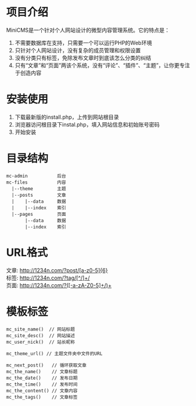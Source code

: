 项目介绍
=======

MiniCMS是一个针对个人网站设计的微型内容管理系统。它的特点是：

1. 不需要数据库在支持，只需要一个可以运行PHP的Web环境
2. 只针对个人网站设计，没有复杂的成员管理和权限设置
3. 没有分类只有标签，免除发布文章时到底该怎么分类的纠结
4. 只有“文章”和“页面”两该个系统，没有“评论”、“插件”、“主题”，让你更专注于创造内容

安装使用
=======

1. 下载最新版的install.php，上传到网站根目录
2. 浏览器访问根目录下instal.php，填入网站信息和初始账号密码
3. 开始安装

目录结构
=======

```
mc-admin           后台
mc-files           内容
  |--theme         主题
  |--posts         文章
  |    |--data     数据
  |    |--index    索引
  |--pages         页面
       |--data     数据
       |--index    索引
```
       
URL格式
=======

文章: http://1234n.com/?post/[a-z0-5]{6}  
标签: http://1234n.com/?tag/[^/]+/  
页面: http://1234n.com/?([-a-zA-Z0-5]+/)+
 
模板标签
=======

```
mc_site_name()  // 网站标题  
mc_site_desc()  // 网站描述  
mc_user_nick()  // 站长昵称  

mc_theme_url() // 主题文件夹中文件的URL  

mc_next_post()   // 循环获取文章  
mc_the_name()    // 文章标题  
mc_the_date()    // 发布日期  
mc_the_time()    // 发布时间  
mc_the_content() // 文章内容  
mc_the_tags()    // 文章标签
```
